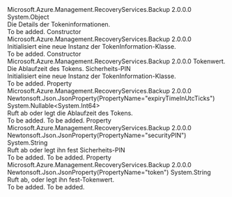 <Type Name="TokenInformation" FullName="Microsoft.Azure.Management.RecoveryServices.Backup.Models.TokenInformation">
  <TypeSignature Language="C#" Value="public class TokenInformation" />
  <TypeSignature Language="ILAsm" Value=".class public auto ansi beforefieldinit TokenInformation extends System.Object" />
  <TypeSignature Language="DocId" Value="T:Microsoft.Azure.Management.RecoveryServices.Backup.Models.TokenInformation" />
  <TypeSignature Language="VB.NET" Value="Public Class TokenInformation" />
  <TypeSignature Language="F#" Value="type TokenInformation = class" />
  <AssemblyInfo>
    <AssemblyName>Microsoft.Azure.Management.RecoveryServices.Backup</AssemblyName>
    <AssemblyVersion>2.0.0.0</AssemblyVersion>
  </AssemblyInfo>
  <Base>
    <BaseTypeName>System.Object</BaseTypeName>
  </Base>
  <Interfaces />
  <Docs>
    <summary>
            Die Details der Tokeninformationen.
            </summary>
    <remarks>To be added.</remarks>
  </Docs>
  <Members>
    <Member MemberName=".ctor">
      <MemberSignature Language="C#" Value="public TokenInformation ();" />
      <MemberSignature Language="ILAsm" Value=".method public hidebysig specialname rtspecialname instance void .ctor() cil managed" />
      <MemberSignature Language="DocId" Value="M:Microsoft.Azure.Management.RecoveryServices.Backup.Models.TokenInformation.#ctor" />
      <MemberSignature Language="VB.NET" Value="Public Sub New ()" />
      <MemberType>Constructor</MemberType>
      <AssemblyInfo>
        <AssemblyName>Microsoft.Azure.Management.RecoveryServices.Backup</AssemblyName>
        <AssemblyVersion>2.0.0.0</AssemblyVersion>
      </AssemblyInfo>
      <Parameters />
      <Docs>
        <summary>
            Initialisiert eine neue Instanz der TokenInformation-Klasse.
            </summary>
        <remarks>To be added.</remarks>
      </Docs>
    </Member>
    <Member MemberName=".ctor">
      <MemberSignature Language="C#" Value="public TokenInformation (string token = null, Nullable&lt;long&gt; expiryTimeInUtcTicks = null, string securityPIN = null);" />
      <MemberSignature Language="ILAsm" Value=".method public hidebysig specialname rtspecialname instance void .ctor(string token, valuetype System.Nullable`1&lt;int64&gt; expiryTimeInUtcTicks, string securityPIN) cil managed" />
      <MemberSignature Language="DocId" Value="M:Microsoft.Azure.Management.RecoveryServices.Backup.Models.TokenInformation.#ctor(System.String,System.Nullable{System.Int64},System.String)" />
      <MemberSignature Language="VB.NET" Value="Public Sub New (Optional token As String = null, Optional expiryTimeInUtcTicks As Nullable(Of Long) = null, Optional securityPIN As String = null)" />
      <MemberSignature Language="F#" Value="new Microsoft.Azure.Management.RecoveryServices.Backup.Models.TokenInformation : string * Nullable&lt;int64&gt; * string -&gt; Microsoft.Azure.Management.RecoveryServices.Backup.Models.TokenInformation" Usage="new Microsoft.Azure.Management.RecoveryServices.Backup.Models.TokenInformation (token, expiryTimeInUtcTicks, securityPIN)" />
      <MemberType>Constructor</MemberType>
      <AssemblyInfo>
        <AssemblyName>Microsoft.Azure.Management.RecoveryServices.Backup</AssemblyName>
        <AssemblyVersion>2.0.0.0</AssemblyVersion>
      </AssemblyInfo>
      <Parameters>
        <Parameter Name="token" Type="System.String" />
        <Parameter Name="expiryTimeInUtcTicks" Type="System.Nullable&lt;System.Int64&gt;" />
        <Parameter Name="securityPIN" Type="System.String" />
      </Parameters>
      <Docs>
        <param name="token">Tokenwert.</param>
        <param name="expiryTimeInUtcTicks">Die Ablaufzeit des Tokens.</param>
        <param name="securityPIN">Sicherheits-PIN</param>
        <summary>
            Initialisiert eine neue Instanz der TokenInformation-Klasse.
            </summary>
        <remarks>To be added.</remarks>
      </Docs>
    </Member>
    <Member MemberName="ExpiryTimeInUtcTicks">
      <MemberSignature Language="C#" Value="public Nullable&lt;long&gt; ExpiryTimeInUtcTicks { get; set; }" />
      <MemberSignature Language="ILAsm" Value=".property instance valuetype System.Nullable`1&lt;int64&gt; ExpiryTimeInUtcTicks" />
      <MemberSignature Language="DocId" Value="P:Microsoft.Azure.Management.RecoveryServices.Backup.Models.TokenInformation.ExpiryTimeInUtcTicks" />
      <MemberSignature Language="VB.NET" Value="Public Property ExpiryTimeInUtcTicks As Nullable(Of Long)" />
      <MemberSignature Language="F#" Value="member this.ExpiryTimeInUtcTicks : Nullable&lt;int64&gt; with get, set" Usage="Microsoft.Azure.Management.RecoveryServices.Backup.Models.TokenInformation.ExpiryTimeInUtcTicks" />
      <MemberType>Property</MemberType>
      <AssemblyInfo>
        <AssemblyName>Microsoft.Azure.Management.RecoveryServices.Backup</AssemblyName>
        <AssemblyVersion>2.0.0.0</AssemblyVersion>
      </AssemblyInfo>
      <Attributes>
        <Attribute>
          <AttributeName>Newtonsoft.Json.JsonProperty(PropertyName="expiryTimeInUtcTicks")</AttributeName>
        </Attribute>
      </Attributes>
      <ReturnValue>
        <ReturnType>System.Nullable&lt;System.Int64&gt;</ReturnType>
      </ReturnValue>
      <Docs>
        <summary>
            Ruft ab oder legt die Ablaufzeit des Tokens.
            </summary>
        <value>To be added.</value>
        <remarks>To be added.</remarks>
      </Docs>
    </Member>
    <Member MemberName="SecurityPIN">
      <MemberSignature Language="C#" Value="public string SecurityPIN { get; set; }" />
      <MemberSignature Language="ILAsm" Value=".property instance string SecurityPIN" />
      <MemberSignature Language="DocId" Value="P:Microsoft.Azure.Management.RecoveryServices.Backup.Models.TokenInformation.SecurityPIN" />
      <MemberSignature Language="VB.NET" Value="Public Property SecurityPIN As String" />
      <MemberSignature Language="F#" Value="member this.SecurityPIN : string with get, set" Usage="Microsoft.Azure.Management.RecoveryServices.Backup.Models.TokenInformation.SecurityPIN" />
      <MemberType>Property</MemberType>
      <AssemblyInfo>
        <AssemblyName>Microsoft.Azure.Management.RecoveryServices.Backup</AssemblyName>
        <AssemblyVersion>2.0.0.0</AssemblyVersion>
      </AssemblyInfo>
      <Attributes>
        <Attribute>
          <AttributeName>Newtonsoft.Json.JsonProperty(PropertyName="securityPIN")</AttributeName>
        </Attribute>
      </Attributes>
      <ReturnValue>
        <ReturnType>System.String</ReturnType>
      </ReturnValue>
      <Docs>
        <summary>
            Ruft ab oder legt ihn fest Sicherheits-PIN
            </summary>
        <value>To be added.</value>
        <remarks>To be added.</remarks>
      </Docs>
    </Member>
    <Member MemberName="Token">
      <MemberSignature Language="C#" Value="public string Token { get; set; }" />
      <MemberSignature Language="ILAsm" Value=".property instance string Token" />
      <MemberSignature Language="DocId" Value="P:Microsoft.Azure.Management.RecoveryServices.Backup.Models.TokenInformation.Token" />
      <MemberSignature Language="VB.NET" Value="Public Property Token As String" />
      <MemberSignature Language="F#" Value="member this.Token : string with get, set" Usage="Microsoft.Azure.Management.RecoveryServices.Backup.Models.TokenInformation.Token" />
      <MemberType>Property</MemberType>
      <AssemblyInfo>
        <AssemblyName>Microsoft.Azure.Management.RecoveryServices.Backup</AssemblyName>
        <AssemblyVersion>2.0.0.0</AssemblyVersion>
      </AssemblyInfo>
      <Attributes>
        <Attribute>
          <AttributeName>Newtonsoft.Json.JsonProperty(PropertyName="token")</AttributeName>
        </Attribute>
      </Attributes>
      <ReturnValue>
        <ReturnType>System.String</ReturnType>
      </ReturnValue>
      <Docs>
        <summary>
            Ruft ab, oder legt ihn fest-Tokenwert.
            </summary>
        <value>To be added.</value>
        <remarks>To be added.</remarks>
      </Docs>
    </Member>
  </Members>
</Type>